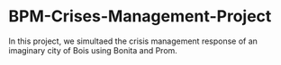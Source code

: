 # BPM-Crises-Management-Project
In this project, we simultaed the crisis management response of an imaginary city of Bois using Bonita and Prom.
